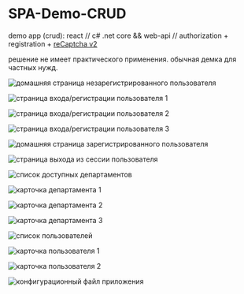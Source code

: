 # SPA-Demo-CRUD
demo app (crud): react // c# .net core && web-api // authorization + registration + [reCaptcha v2](https://github.com/badhitman/reCaptcha)

решение не имеет практического применения. обычная демка для частных нужд.

![домашняя страница незарегистрированного пользователя](./screenshots/home-page-guest.jpg)

![страница входа/регистрации пользователя 1](./screenshots/log-in.jpg)

![страница входа/регистрации пользователя 2](./screenshots/log-in-2.jpg)

![страница входа/регистрации пользователя 3](./screenshots/log-in-off-registration.jpg)

![домашняя страница зарегистрированного пользователя](./screenshots/home-page-user.jpg)

![страница выхода из сессии пользователя](./screenshots/log-out.jpg)

![список доступных департаментов](./screenshots/departments-list.jpg)

![карточка департамента 1](./screenshots/departments-card.jpg)

![карточка департамента 2](./screenshots/departments-card-empty.jpg)

![карточка департамента 3](./screenshots/departments-delete.jpg)

![список пользователей](./screenshots/user-list.jpg)

![карточка пользователя 1](./screenshots/user-card.jpg)

![карточка пользователя 2](./screenshots/user-delete.jpg)

![конфигурационный файл приложения](./screenshots/appsettings.json.jpg)